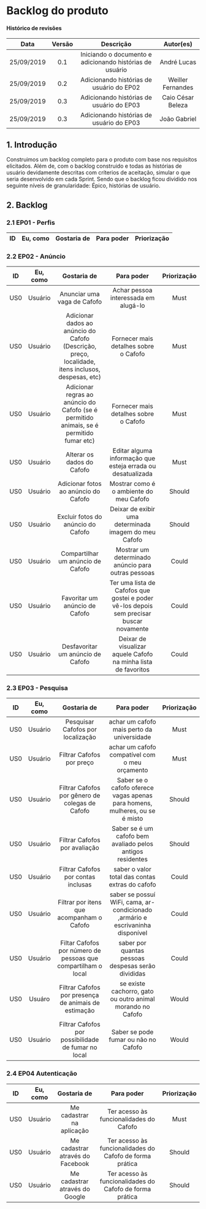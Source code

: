 # Backlog do produto

#### Histórico de revisões
|   Data   |  Versão  |        Descrição       |          Autor(es)          |
|:--------:|:--------:|:----------------------:|:---------------------------:|
|25/09/2019|0.1| Iniciando o documento e adicionando histórias de usuário|André Lucas|
| 25/09/2019 | 0.2 | Adicionando histórias de usuário do EP02 | Weiller Fernandes |
| 25/09/2019 | 0.3 | Adicionando histórias de usuário do EP03 | Caio César Beleza |
| 25/09/2019 | 0.3 | Adicionando histórias de usuário do EP03 | João Gabriel |

## 1. Introdução

Construimos um backlog completo para o produto com base nos requisitos elicitados. Além de, com o backlog construido e todas as histórias de usuário devidamente descritas com críterios de aceitação, simular o que seria desenvolvido em cada Sprint. Sendo que o backlog ficou dividido nos seguinte níveis de granularidade: Épico, histórias de usuário.

## 2. Backlog

### 2.1 EP01 - Perfis

| ID | Eu, como | Gostaria de | Para poder | Priorização |
| :---: | :---: | :---: | :---: | :---: |

### 2.2 EP02 - Anúncio

| ID | Eu, como | Gostaria de | Para poder | Priorização |
| :---: | :---: | :---: | :---: | :---: |
| US0 | Usuário | Anunciar uma vaga de Cafofo | Achar pessoa interessada em alugá-lo | Must |
| US0 | Usuário | Adicionar dados ao anúncio do Cafofo (Descrição, preço, localidade, itens inclusos, despesas, etc) | Fornecer mais detalhes sobre o Cafofo | Must |
| US0 | Usuário | Adicionar regras ao anúncio do Cafofo (se é permitido animais, se é permitido fumar etc) | Fornecer mais detalhes sobre o Cafofo | Must |
| US0 | Usuário | Alterar os dados do Cafofo | Editar alguma informação que esteja errada ou desatualizada | Must |
| US0 | Usuário | Adicionar fotos ao anúncio do Cafofo | Mostrar como é o ambiente do meu Cafofo | Should |
| US0 | Usuário | Excluir fotos do anúncio do Cafofo | Deixar de exibir uma determinada imagem do meu Cafofo | Should |
| US0 | Usuário | Compartilhar um anúncio de Cafofo | Mostrar um determinado anúncio para outras pessoas | Could |
| US0 | Usuário | Favoritar um anúncio de Cafofo | Ter uma lista de Cafofos que gostei e poder vê-los depois sem precisar buscar novamente | Could |
| US0 | Usuário | Desfavoritar um anúncio de Cafofo | Deixar de visualizar aquele Cafofo na minha lista de favoritos | Could |

### 2.3 EP03 - Pesquisa

| ID | Eu, como | Gostaria de | Para poder | Priorização |
| :---: | :---: | :---: | :---: | :---: |
| US0 | Usuário | Pesquisar Cafofos por localização | achar um cafofo mais perto da universidade | Must |
| US0 | Usuário | Filtrar Cafofos por preço | achar um cafofo compatível com o meu orçamento | Must |
| US0 | Usuário | Filtrar Cafofos por gênero de colegas de Cafofo | Saber se o cafofo oferece vagas apenas para homens, mulheres, ou se é misto  | Should |
| US0 | Usuário | Filtrar Cafofos por avaliação | Saber se é um cafofo bem avaliado pelos antigos residentes | Should |
| US0 | Usuário | Filtrar Cafofos por contas inclusas | saber o valor total das contas extras do cafofo | Could |
| US0 | Usuário | Filtrar  por itens que acompanham o Cafofo | saber se possuí WiFi, cama, ar-condicionado ,armário e escrivaninha disponível| Could |
| US0 | Usuário | Filtar Cafofos por número de pessoas que compartilham o local|  saber por quantas pessoas despesas serão divididas |Could |
| US0 | Usuáro | Filtrar Cafofos por presença de animais de estimação | se existe cachorro, gato ou outro animal morando no Cafofo | Would |
| US0 | Usuário | Filtrar Cafofos por possibilidade de fumar no local | Saber se pode fumar ou não no Cafofo| Would|



### 2.4 EP04 Autenticação

| ID | Eu, como | Gostaria de | Para poder | Priorização |
| :---: | :---: | :---: | :---: | :---: |
| US0 | Usuário | Me cadastrar na aplicação | Ter acesso às funcionalidades do Cafofo | Must |
| US0 | Usuário | Me cadastrar através do Facebook | Ter acesso às funcionalidades do Cafofo de forma prática | Should |
| US0 | Usuário | Me cadastrar através do Google | Ter acesso às funcionalidades do Cafofo de forma prática | Should |
